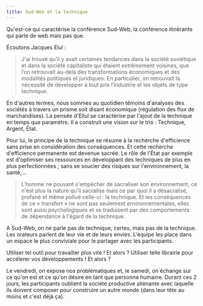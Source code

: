 ```yaml
---
title: Sud-Web et la technique
---
```


Qu'est-ce qui caractérise la conférence Sud-Web, la conférence itinérante qui parle de web mais pas que.

Écoutons Jacques Elul :

> J'ai trouvé qu’il y avait certaines tendances dans la société soviétique et dans la société capitaliste qui étaient extrêmement voisines, que l’on retrouvait au-delà des transformations économiques et des modalités politiques et juridiques. En particulier, on retrouvait la nécessité de développer à tout prix l’industrie et les objets de type technique.

En d'autres termes, nous sommes au quotidien témoins d'analyses des sociétés à travers un prisme soit disant économique (régulation des flux de marchandises). La pensée d'Ellul se caractérise par l'ajout de la technique en temps que paramètre. Il a construit une vision sur le trio : Technique, Argent, État.

Pour lui, le principe de la technique se résume à la recherche d'efficience sans prise en considération des conséquences. Et cette recherche d'efficience permanente est devenue sacrée. Le rôle de l'État par exemple est d'optimiser ses ressources en développant des techniques de plus en plus perfectionnées ; sans se soucier des risques sur l'environnement, la santé,…

> L'homme ne pouvant s'empêcher de sacraliser son environnement, ce n'est plus la nature qu'il sacralise mais ce par quoi il a désacralisé, profané et même pollué celle-ci : la technique. Et les conséquences de ce « transfert » ne sont pas seulement environnementales, elles sont aussi psychologiques et se traduisent par des comportements de dépendance à l'égard de la technique.

A Sud-Web, on ne parle pas de technique, certes, mais pas de la technique. Les orateurs parlent de leur vie et de leurs envies. L'équipe les place dans un espace le plus conviviale pour le partager avec les participants.

Utiliser tel outil pour travailler plus vite ! Et alors ? Utiliser telle librairie pour accélerer vos développements ! Et alors ?

Le vendredi, on expose nos problématiques et, le samedi, on échange sur ce qu'on est et ce qu'on désire en tant que personne humaine. Durant ces 2 jours, les participants oublient la société productive aliénante avec laquelle ils doivent composer pour construire un autre monde (dans leur tête au moins et c'est déjà ça).
